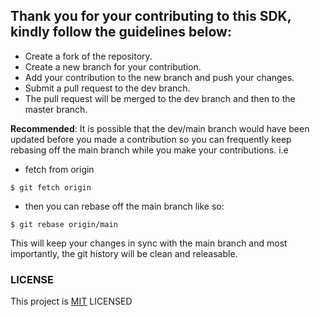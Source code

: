 <!-- generate a contributing.md file -->

## Thank you for your contributing to this SDK, kindly follow the guidelines below:

- Create a fork of the repository.
- Create a new branch for your contribution.
- Add your contribution to the new branch and push your changes.
- Submit a pull request to the dev branch.
- The pull request will be merged to the dev branch and then to the master branch.

**Recommended**: It is possible that the dev/main branch would have been updated before you made a contribution so you can frequently keep rebasing off the main branch while you make your contributions. i.e

- fetch from origin

```
$ git fetch origin
```

- then you can rebase off the main branch like so:

```
$ git rebase origin/main
```

This will keep your changes in sync with the main branch and most importantly, the git history will be clean and releasable.


### LICENSE
This project is [MIT](https://github.com/E-wave112/fincra-node-sdk/blob/main/LICENSE) LICENSED
